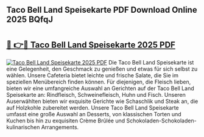 ## Taco Bell Land Speisekarte PDF Download Online 2025 BQfqJ

# <h2><a href="http://gc8l6cr.nevu.top/?p=Taco+Bell+Land+Speisekarte">🔗 👉🔴 Taco Bell Land Speisekarte 2025 PDF</a></h2>

[![Taco Bell Land Speisekarte 2025 PDF](https://i.imgur.com/dBaPXMq.png)](http://gc8l6cr.nevu.top/?p=Taco+Bell+Land+Speisekarte)
Die Taco Bell Land Speisekarte ist eine Gelegenheit, den Geschmack zu genießen und etwas für sich selbst zu wählen. Unsere Cafeteria bietet leichte und frische Salate, die Sie im speziellen Menübereich finden können. Für diejenigen, die Fleisch lieben, bieten wir eine umfangreiche Auswahl an Gerichten auf der Taco Bell Land Speisekarte an: Rindfleisch, Schweinefleisch, Huhn und Fisch. Unseren Auserwählten bieten wir exquisite Gerichte wie Schaschlik und Steak an, die auf Holzkohle zubereitet werden. Unsere Taco Bell Land Speisekarte umfasst eine große Auswahl an Desserts, von klassischen Torten und Kuchen bis hin zu exquisiten Crème Brûlée und Schokoladen-Schokoladen-kulinarischen Arrangements.
